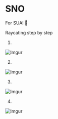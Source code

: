 # SNO
For SUAI :school:

Raycating step by step

1. 
![Imgur](https://i.imgur.com/2yhSFDi.png)

2. 
![Imgur](https://i.imgur.com/BYAGyLu.png)

3.
![Imgur](https://i.imgur.com/x4hkyWL.png)

4.
![Imgur](https://i.imgur.com/3GyHlZM.png)
